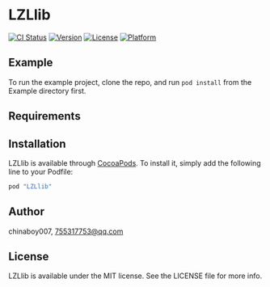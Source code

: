 # LZLlib

[![CI Status](http://img.shields.io/travis/chinaboy007/LZLlib.svg?style=flat)](https://travis-ci.org/chinaboy007/LZLlib)
[![Version](https://img.shields.io/cocoapods/v/LZLlib.svg?style=flat)](http://cocoapods.org/pods/LZLlib)
[![License](https://img.shields.io/cocoapods/l/LZLlib.svg?style=flat)](http://cocoapods.org/pods/LZLlib)
[![Platform](https://img.shields.io/cocoapods/p/LZLlib.svg?style=flat)](http://cocoapods.org/pods/LZLlib)

## Example

To run the example project, clone the repo, and run `pod install` from the Example directory first.

## Requirements

## Installation

LZLlib is available through [CocoaPods](http://cocoapods.org). To install
it, simply add the following line to your Podfile:

```ruby
pod "LZLlib"
```

## Author

chinaboy007, 755317753@qq.com

## License

LZLlib is available under the MIT license. See the LICENSE file for more info.
